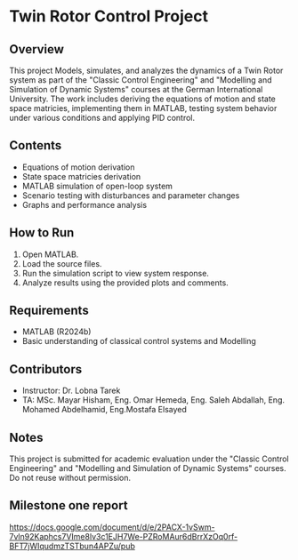 # Twin Rotor Control Project

## Overview

This project Models, simulates, and analyzes the dynamics of a Twin Rotor system as part of the "Classic Control Engineering" and "Modelling and Simulation of Dynamic Systems" courses at the German International University. The work includes deriving the equations of motion and state space matricies, implementing them in MATLAB, testing system behavior under various conditions and applying PID control.

## Contents

- Equations of motion derivation
- State space matricies derivation
- MATLAB simulation of open-loop system
- Scenario testing with disturbances and parameter changes
- Graphs and performance analysis

## How to Run

1. Open MATLAB.
2. Load the source files.
3. Run the simulation script to view system response.
4. Analyze results using the provided plots and comments.

## Requirements

- MATLAB (R2024b)
- Basic understanding of classical control systems and Modelling

## Contributors

- Instructor: Dr. Lobna Tarek  
- TA: MSc. Mayar Hisham, Eng. Omar Hemeda, Eng. Saleh Abdallah, Eng. Mohamed Abdelhamid, Eng.Mostafa Elsayed 

## Notes

This project is submitted for academic evaluation under the "Classic Control Engineering" and "Modelling and Simulation of Dynamic Systems" courses. Do not reuse without permission.

## Milestone one report
https://docs.google.com/document/d/e/2PACX-1vSwm-7vln92Kaphcs7VIme8lv3c1EJH7We-PZRoMAur6dBrrXzOq0rf-BFT7jWIqudmzTSTbun4APZu/pub
